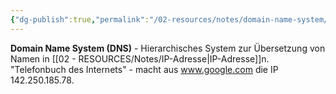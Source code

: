 ```yaml
---
{"dg-publish":true,"permalink":"/02-resources/notes/domain-name-system/","tags":["protokoll/namensauflösung","informatik/netzwerk/internet/verzeichnis","informatik/netzwerk/dns"],"noteIcon":"","updated":"2025-09-10T16:35:14.533+02:00"}
---
```



**Domain Name System (DNS)** - Hierarchisches System zur Übersetzung von Namen in [[02 - RESOURCES/Notes/IP-Adresse\|IP-Adresse]]n.
"Telefonbuch des Internets" - macht aus www.google.com die IP 142.250.185.78.